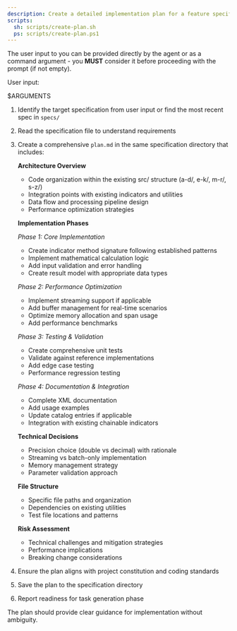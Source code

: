 ```yaml
---
description: Create a detailed implementation plan for a feature specification.
scripts:
  sh: scripts/create-plan.sh
  ps: scripts/create-plan.ps1
---
```


The user input to you can be provided directly by the agent or as a command argument - you **MUST** consider it before proceeding with the prompt (if not empty).

User input:

$ARGUMENTS

1. Identify the target specification from user input or find the most recent spec in `specs/`
2. Read the specification file to understand requirements
3. Create a comprehensive `plan.md` in the same specification directory that includes:

   **Architecture Overview**
   - Code organization within the existing src/ structure (a-d/, e-k/, m-r/, s-z/)
   - Integration points with existing indicators and utilities
   - Data flow and processing pipeline design
   - Performance optimization strategies

   **Implementation Phases**
   
   *Phase 1: Core Implementation*
   - Create indicator method signature following established patterns
   - Implement mathematical calculation logic
   - Add input validation and error handling
   - Create result model with appropriate data types

   *Phase 2: Performance Optimization*
   - Implement streaming support if applicable
   - Add buffer management for real-time scenarios
   - Optimize memory allocation and span usage
   - Add performance benchmarks

   *Phase 3: Testing & Validation*
   - Create comprehensive unit tests
   - Validate against reference implementations
   - Add edge case testing
   - Performance regression testing

   *Phase 4: Documentation & Integration*
   - Complete XML documentation
   - Add usage examples
   - Update catalog entries if applicable
   - Integration with existing chainable indicators

   **Technical Decisions**
   - Precision choice (double vs decimal) with rationale
   - Streaming vs batch-only implementation
   - Memory management strategy
   - Parameter validation approach

   **File Structure**
   - Specific file paths and organization
   - Dependencies on existing utilities
   - Test file locations and patterns

   **Risk Assessment**
   - Technical challenges and mitigation strategies
   - Performance implications
   - Breaking change considerations

4. Ensure the plan aligns with project constitution and coding standards
5. Save the plan to the specification directory
6. Report readiness for task generation phase

The plan should provide clear guidance for implementation without ambiguity.